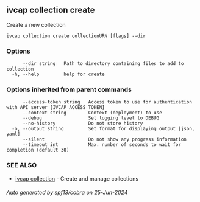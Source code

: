 ## ivcap collection create

Create a new collection

```
ivcap collection create collectionURN [flags] --dir
```

### Options

```
      --dir string   Path to directory containing files to add to collection
  -h, --help         help for create
```

### Options inherited from parent commands

```
      --access-token string   Access token to use for authentication with API server [IVCAP_ACCESS_TOKEN]
      --context string        Context (deployment) to use
      --debug                 Set logging level to DEBUG
      --no-history            Do not store history
  -o, --output string         Set format for displaying output [json, yaml]
      --silent                Do not show any progress information
      --timeout int           Max. number of seconds to wait for completion (default 30)
```

### SEE ALSO

* [ivcap collection](ivcap_collection.md)	 - Create and manage collections

###### Auto generated by spf13/cobra on 25-Jun-2024
